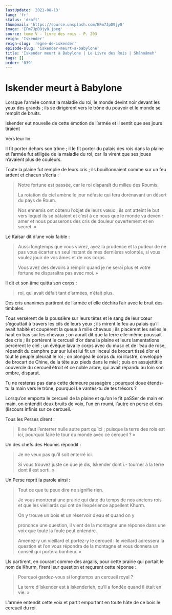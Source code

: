 ```yaml
---
lastUpdate: '2021-08-13'
lang: 'fr'
status: 'draft'
thumbnail: 'https://source.unsplash.com/EFm7JpD9jy8'
image: 'EFm7JpD9jy8.jpeg'
source: tome V - livre des rois - P. 203
reign: 'Iskender'
reign-slug: 'regne-de-iskender'
episode-slug: 'iskender-meurt-a-babylone'
title: 'Iskender meurt à Babylone | Le Livre des Rois | Shâhnâmeh'
tags: []
order: '039'
---
```


<!-- LTeX: language=fr -->

# Iskender meurt à Babylone

Lorsque l’armée connut la maladie du roi, le monde devint noir devant les yeux des grands ; ils se dirigèrent vers le trône du pouvoir et le monde se remplit de bruits.

Iskender eut nouvelle de cette émotion de l’armée et il sentit que ses jours tiraient

Vers leur lin.

Il fit porter dehors son trône ; il le fit porter du palais des rois dans la plaine et l’armée fut atlligée de la maladie du roi, car ils virent que ses joues n’avaient plus de couleurs.

Toute la plaine fut remplie de leurs cris ; ils bouillonnaient comme sur un feu ardent et chacun s’écria :

> Notre fortune est passée, car le roi disparaît du milieu des Roumis.
>
> La rotation du ciel amène le jour néfaste qui fera dorénavant un désert du pays de Roum.
>
> Nos ennemis ont obtenu l’objet de leurs vœux ; ils ont atteint le but vers lequel ils se bâtaient et c’est à ce nous que le monde va devenir amer et nous pousserons des cris de douleur ouvertement et en secret. »

Le Kaïsar dit d’une voix faible :

> Aussi longtemps que vous vivrez, ayez la prudence et la pudeur de ne pas vous écarter un seul instant de mes dernières volontés, si vous voulez jouir de vos âmes et de vos corps.
>
> Vous avez des devoirs à remplir quand je ne serai plus et votre fortune ne disparaîtra pas avec moi. »

Il dit et son âme quitta son corps :

> roi, qui avait défait tant d’armées, n’était plus.

Des cris unanimes partirent de l’armée et elle déchira l’air avec le bruit des timbales.

Tous versèrent de la poussière sur leurs têtes et le sang de leur cœur s’égouttait à travers les cils de leurs yeux ; ils mirent le feu au palais qu’il avait habité et coupèrent la queue à mille chevaux ; ils placèrent les selles le haut en bas sur les chevaux ; on aurait dit que la terre elle-même poussait des cris ; ils portèrent le cercueil d’or dans la plaine et leurs lamentations percèrent le ciel ; un évêque lava le corps avec du musc et de l’eau de rose, répandit du camphre pur sur lui et lui fit un linceul de brocart tissé d’or et tout le peuple pleurait le roi ; on plongea le corps du roi illustre, cnveloppé de brocart de Chine, de la tête aux pieds dans le miel ; puis on assujettitlle couvercle du cercueil étroit et ce noble arbre, qui avait répandu au loin son ombre, disparut.

Tu ne resteras pas dans cette demeure passagère ; pourquoi doue étends-tu la main vers le trône, pourquoi Le vantes-tu de tes trésors ?

Lorsqu’on emporta le cercueil de la plaine et qu’on le fit paSSer de main en main, on entendit deux bruits de voix, l’un en roumi, l’autre en perse et des (liscours infinis sur ce cercueil.

Tous les Perses dirent :

> ll ne faut l’enterrer nulle autre part qu’ici ; puisque la terre des rois est ici, pourquoi faire le tour du monde avec ce cercueil ? »

Un des chefs des Houmis répondit :

> Je ne veux pas qu’il soit enterré ici.
>
> Si vous trouvez juste ce que je dis, Iskender dont ï.-
> tourner à la terre dont il est sorti. »

Un Perse reprit la parole ainsi :

> Tout ce que tu peux dire ne signifie rien.
>
> Je vous montrerai une prairie qui date du temps de nos anciens rois et que les vieillards qui ont de l’expérience appellent Khurm.
>
> On y trouve un bois et un réservoir d’eau et quand on y
>
> prononce une question, il vient de la montagne une réponse dans une voix que toute la foule peut entendre.
>
> Amenez-y un vieillard et portez-y le cercueil : le vieillard adressera la question et l’on vous répondra de la montagne et vous donnera un conseil qui portera bonheur. »

Lls partirent, en courant comme des argalis, pour cette prairie qui portait le nom de Khurm, firent leur question et reçurent cette réponse :

> Pourquoi gardez-vous si longtemps un cercueil royal ?
>
> La terre d’Iskender est à Iskenderieh, qu’il a fondée quand il était en vie. »

L’armée entendit cette voix et partit emportant en toute hâte de ce bois le cercueil du roi.
